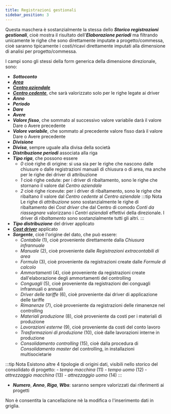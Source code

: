 ```yaml
---
title: Registrazioni gestionali
sidebar_position: 3
---
```


Questa maschera è sostanzialmente la stessa dello ***Storico registrazioni gestionali***, cioè mostra il risultato dell'***Elaborazione periodi*** ma filtrando unicamente le righe che sono direttamente imputate a progetto/commessa, cioè saranno tipicamente i costi/ricavi direttamente imputati alla dimensione di analisi per progetto/commessa.

I campi sono gli stessi della form generica della dimensione direzionale, sono:

- ***Sottoconto***
- [***Area***](/docs/controlling/controlling-parametrization/controlling-specific-settings/area-types-areas)
- [***Centro aziendale***](/docs/controlling/controlling-parametrization/controlling-specific-settings/cost-centers)
- [***Centro cedente***](/docs/controlling/controlling-parametrization/controlling-specific-settings/cost-centers), che sarà valorizzato solo per le righe legate ai driver
- ***Anno***
- ***Periodo***
- ***Dare***
- ***Avere***
- ***Valore fisso***, che sommato al successivo valore variabile darà il valore Dare o Avere precedente
- ***Valore variabile***, che sommato al precedente valore fisso darà il valore Dare o Avere precedente
- ***Divisione***
- ***Divisa***, sempre uguale alla divisa della società
- ***Distribuzione periodi*** associata alla riga
- ***Tipo riga***, che possono essere
    - *0* cioè righe di origine: si usa sia per le righe che nascono dalle chiusure o dalle registrazioni manuali di chiusura o di area, ma anche per le righe dei driver di attribuzione
    - *1* cioè righe cedute: per i driver di ribaltamento, sono le righe che stornano il valore dal *Centro aziendale*
    - *2* cioè righe ricevute: per i driver di ribaltamento, sono le righe che ribaltano il valore dal *Centro cedente* al *Centro aziendale*
:::tip Nota
Le righe di *attribuzione* sono sostanzialmente le righe di ribaltamento dei *Cost driver* che dal Centro di comodo *Conti da riassegnare* valorizzano i *Centri aziendali* effettivi della direzionale. I driver di *ribaltamento* sono sostanzialmente tutti gli altri.
:::
- ***Tipo distribuzione*** del driver applicato
- [***Cost driver***](/docs/controlling/controlling-parametrization/controlling-specific-settings/cost-drivers) applicato
- ***Sorgente***, cioè l'origine del dato, che può essere:
    - *Contabile* (1), cioè proveniente direttamente dalla *Chiusura infrannuale*
    - *Manuale* (2), cioè proveniente dalle *Registrazioni extracontabili di area*
    - *Formula* (3), cioè proveniente da registrazioni create dalle *Formule di calcolo*
    - *Ammortamenti* (4), cioè proveniente da registrazioni create dall'elaborazione degli ammortamenti del controlling
    - *Conguagli* (5), cioè proveniente da registrazioni dei conguagli infrannuali o annuali
    - *Driver delle tariffe* (6), cioè proveniente dai driver di applicazione delle tariffe 
    - *Rimanenze* (7), cioè proveniente da registrazioni delle rimanenze nel controlling
    - *Materiali produzione* (8), cioè proveniente da costi per i materiali di produzione
    - *Lavorazioni esterne* (9), cioè proveniente da costi del conto lavoro
    - *Trasformazioni di produzione* (10), cioè dalle lavorazioni interne in produzione
    - *Consolidamento controlling* (15), cioè dalla procedura di *Consolidamento master* del controlling, in installazioni multisocietarie

:::tip Nota
Esistono altre 4 tipologie di origini dati, visibili nello storico del consolidato di progetto:
    - *tempo macchina* (11)
    - *tempo uomo* (12)
    - *attrezzaggio macchina* (13)
    - *attrezzaggio uomo* (14)
:::

- ***Numero***, ***Anno***, ***Riga***, ***Wbs***: saranno sempre valorizzati dai riferimenti ai progetti

Non è consentita la cancellazione nè la modifica o l'inserimento dati in griglia.
